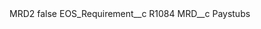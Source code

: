 <?xml version="1.0" encoding="UTF-8"?>
<CustomMetadata xmlns="http://soap.sforce.com/2006/04/metadata" xmlns:xsi="http://www.w3.org/2001/XMLSchema-instance" xmlns:xsd="http://www.w3.org/2001/XMLSchema">
    <label>MRD2</label>
    <protected>false</protected>
    <values>
        <field>EOS_Requirement__c</field>
        <value xsi:type="xsd:string">R1084</value>
    </values>
    <values>
        <field>MRD__c</field>
        <value xsi:type="xsd:string">Paystubs</value>
    </values>
</CustomMetadata>
